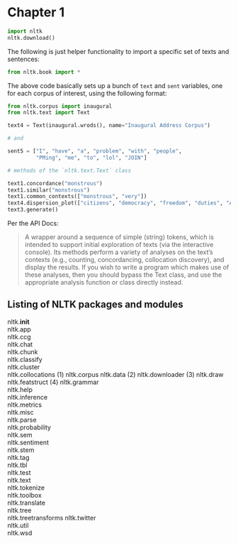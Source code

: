 # Chapter 1


```python
import nltk
nltk.download()
```

The following is just helper functionality to import a specific 
set of texts and sentences:

```python
from nltk.book import *
```

The above code basically sets up a bunch of `text` and `sent` variables, one for each corpus of
interest, using the following format:

```python
from nltk.corpus import inaugural
from nltk.text import Text

text4 = Text(inaugural.wrods(), name="Inaugural Address Corpus")

# and 

sent5 = ["I", "have", "a", "problem", "with", "people",
         "PMing", "me", "to", "lol", "JOIN"]
```


```python
# methods of the `nltk.text.Text` class

text1.concordance("monstrous")
text1.similar("monstrous")
text1.common_contexts(["monstrous", "very"])
text4.dispersion_plot(["citizens", "democracy", "freedom", "duties", "America"])
text3.generate()
```

Per the API Docs:

> A wrapper around a sequence of simple (string) tokens, which is intended to support initial exploration of texts (via the interactive console). Its methods perform a variety of analyses on the text’s contexts (e.g., counting, concordancing, collocation discovery), and display the results. If you wish to write a program which makes use of these analyses, then you should bypass the Text class, and use the appropriate analysis function or class directly instead.





## Listing of NLTK packages and modules

nltk.__init__	
nltk.app	
nltk.ccg	
nltk.chat	
nltk.chunk	
nltk.classify	
nltk.cluster	
nltk.collocations (1)
nltk.corpus	
nltk.data (2)
nltk.downloader (3)
nltk.draw	
nltk.featstruct (4)
nltk.grammar	
nltk.help	
nltk.inference	
nltk.metrics	
nltk.misc	
nltk.parse	
nltk.probability	
nltk.sem	
nltk.sentiment	
nltk.stem	
nltk.tag	
nltk.tbl	
nltk.test	
nltk.text	
nltk.tokenize	
nltk.toolbox	
nltk.translate	
nltk.tree	
nltk.treetransforms	
nltk.twitter	
nltk.util	
nltk.wsd	

